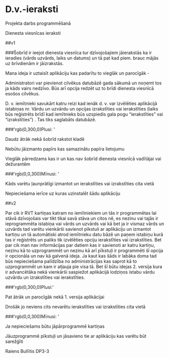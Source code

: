 # D.v.-ieraksti
Projekta darbs programmēšanā

Dienesta viesnīcas ieraksti  

##v1 

###Šobrīd ir ieejot dienesta viesnīca tur dzīvojošajiem jāierakstās ka ir ieradies (vārds uzvārds, laiks un datums) un tā pat kad piem. brauc mājās uz brīvdienām ir jāizrakstās.  

Mana ideja ir uztaisīt aplikāciju kas padarītu to vieglāk un parocīgāk - 

Administratori var pievienot cilvēkus datubāzē gada sākumā un noņemt tos ja kāds vairs nedzīvo. Būs arī opcija redzēt uz to brīdi dienesta viesnīcā esošos cilvēkus. 

D. v. iemītnieki savukārt katru reizi kad ienāk d. v. var izvēlēties aplikācijā istabiņas nr. Vārdu un uzvārdu un opcijas izrakstīties vai ierakstīties (laiks būs reģistrēts brīdī kad iemītnieks būs uzspiedis gala pogu “ierakstīties” vai “izrakstīties”) . Tas tiks saglabāts datubāzē. 

###'rgb(0,300,0)Plusi: '

Daudz ātrāk nekā šobrīd rakstot kladē 

Nebūtu jāizmanto papīrs kas samazinātu papīra lietojumu 

Vieglāk pārredzams kas ir un kas nav šobrīd dienesta viesnīcā vadītājai vai dežurantēm 

 

###'rgb(0,0,300)Mīnusi: '

Kāds varētu ļaunprātīgi izmantot un ierakstīties vai izrakstīties cita vietā 

Nepieciešama ierīce uz kuras uzinstalēt šādu aplikāciju 

 

 

##v2 

Par cik ir RVT kartiņas katram no iemītniekiem un tās ir programmētas lai stāvā dzīvojošais var tikt tikai savā stāva un citos nē, es nezinu vai tajās ir ieprogrammēta istabiņa vai vārds un uzvārds vai kā bet ja ir vismaz vārds un uzvārds tad varētu vienkārši savienot pīkstuli ar aplikāciju un izmantot kartiņu un tā automātiski atrod iemītnieku datu bāzē un paņem istabiņu kurā tas ir reģistrēts un paliks tik izvēlēties opciju ierakstīties vai izrakstīties. Bet par cik man nav informācijas par datiem kas ir savienoti ar katru kartiņu, nezinu kā to uzprogrammēt un nezinu kā arī pīkstuļi ir programmēti šī opcija ir opcionāla un nav kā galvenā ideja. Ja kaut kas šāds ir labāka doma tad būs nepieciešama palīdzība no administrācijas kas saprot kā to uzprogrammēt un kam ir atļauja pie visa tā. Bet šī būtu idejas 2. versija kura ir advancētāka nekā vienkārši saspiežot aplikācijā lodziņos istabu vārdu uzvārdu un izrakstīties vai ierakstīties. 

 

###'rgb(0,300,0)Plusi:'

Pat ātrāk un parocīgāk nekā 1. versija aplikācijai 

Drošāk jo neviens cits nevarētu ierakstīties vai izrakstīties cita vietā 

###'rgb(0,0,300)Mīnusi: '

Ja nepieciešams būtu jāpārprogrammē kartiņas 

Jāuzprogrammē pīkstuļi un jāsavieno tie ar aplikāciju kas varētu būt sarežģīti 

 

 

 

Raiens Bullītis DP3-3 
